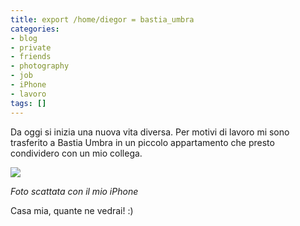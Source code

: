 ```yaml
---
title: export /home/diegor = bastia_umbra
categories:
- blog
- private
- friends
- photography
- job
- iPhone
- lavoro
tags: []
---
```

Da oggi si inizia una nuova vita diversa. Per motivi di lavoro mi sono
trasferito a Bastia Umbra in un piccolo appartamento che presto condividero
con un mio collega.

[]({{site.url}}/images/new_home.jpg)

[![]({{site.url}}/images/new_home.jpg)]({{site.url}}/images/new_home.jpg "La
mia nuova cucina" )

_Foto scattata con il mio iPhone_

Casa mia, quante ne vedrai! :)

